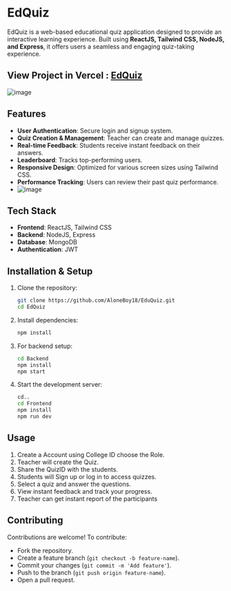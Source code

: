 # EdQuiz

EdQuiz is a web-based educational quiz application designed to provide an interactive learning experience. Built using **ReactJS, Tailwind CSS, NodeJS, and Express**, it offers users a seamless and engaging quiz-taking experience.
## View Project in Vercel : [EdQuiz](https://quized.vercel.app/)
![image](https://github.com/user-attachments/assets/19270d01-eedf-415e-8a71-0eb892f1fda1)

## Features
- **User Authentication**: Secure login and signup system.
- **Quiz Creation & Management**: Teacher can create and manage quizzes.
- **Real-time Feedback**: Students receive instant feedback on their answers.
- **Leaderboard**: Tracks top-performing users.
- **Responsive Design**: Optimized for various screen sizes using Tailwind CSS.
- **Performance Tracking**: Users can review their past quiz performance.
- ![image](https://github.com/user-attachments/assets/b36b224e-8720-443c-99af-70f9f8b4b18c)


## Tech Stack
- **Frontend**: ReactJS, Tailwind CSS
- **Backend**: NodeJS, Express
- **Database**: MongoDB 
- **Authentication**: JWT 

## Installation & Setup
1. Clone the repository:
   ```sh
   git clone https://github.com/AloneBoy18/EduQuiz.git
   cd EdQuiz
   ```
2. Install dependencies:
   ```sh
   npm install
   ```
3. For backend setup:
   ```sh
   cd Backend
   npm install
   npm start
   ```
4. Start the development server:
   ```sh
   cd..
   cd Frontend
   npm install
   npm run dev
   ```

## Usage
1. Create a Account using College ID choose the Role.
2. Teacher will create the Quiz.
3. Share the QuizID with the students.
4. Students will Sign up or log in to access quizzes.
5. Select a quiz and answer the questions.
6. View instant feedback and track your progress.
7. Teacher can get instant report of the participants

## Contributing
Contributions are welcome! To contribute:
- Fork the repository.
- Create a feature branch (`git checkout -b feature-name`).
- Commit your changes (`git commit -m 'Add feature'`).
- Push to the branch (`git push origin feature-name`).
- Open a pull request.


